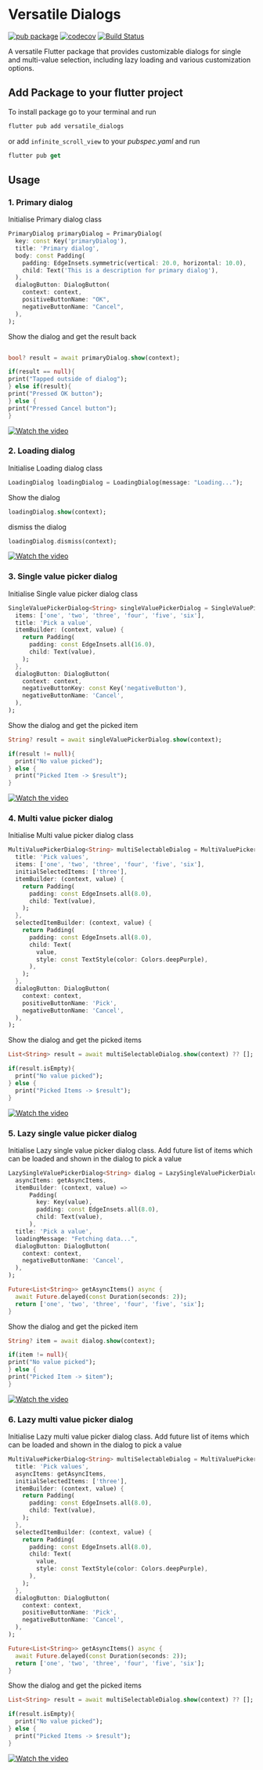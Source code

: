 # Versatile Dialogs

[![pub package](https://img.shields.io/pub/v/versatile_dialogs.svg)](https://pub.dartlang.org/packages/versatile_dialogs)
[![codecov](https://codecov.io/gh/shanmugam28/versatile_dialogs/branch/master/graph/badge.svg)](https://codecov.io/gh/shanmugam28/versatile_dialogs)
[![Build Status](https://github.com/shanmugam28/versatile_dialogs/workflows/Package%20Tests/badge.svg?branch=master)](https://github.com/shanmugam28/versatile_dialogs/actions/workflows/flutter_tests.yaml)

A versatile Flutter package that provides customizable dialogs for single and multi-value selection, including lazy loading and various customization options.

## Add Package to your flutter project

To install package go to your terminal and run

```dart
flutter pub add versatile_dialogs
```

or add `infinite_scroll_view` to your _pubspec.yaml_ and run

```dart
flutter pub get
```

## Usage

### 1. Primary dialog

Initialise Primary dialog class

```dart
PrimaryDialog primaryDialog = PrimaryDialog(
  key: const Key('primaryDialog'),
  title: 'Primary dialog',
  body: const Padding(
    padding: EdgeInsets.symmetric(vertical: 20.0, horizontal: 10.0),
    child: Text('This is a description for primary dialog'),
  ),
  dialogButton: DialogButton(
    context: context,
    positiveButtonName: "OK",
    negativeButtonName: "Cancel",
  ),
);
```

Show the dialog and get the result back

```dart

bool? result = await primaryDialog.show(context);

if(result == null){
print("Tapped outside of dialog");
} else if(result){
print("Pressed OK button");
} else {
print("Pressed Cancel button");
}
```

[![Watch the video](https://drive.google.com/uc?export=view&id=1C873FK5NrMES6j4l3BKSwQ5bYAF6ltoa)](https://drive.google.com/file/d/1C873FK5NrMES6j4l3BKSwQ5bYAF6ltoa/view?usp=sharing)

### 2. Loading dialog

Initialise Loading dialog class

```dart
LoadingDialog loadingDialog = LoadingDialog(message: "Loading...");
```

Show the dialog
```dart
loadingDialog.show(context);
```

dismiss the dialog
```dart
loadingDialog.dismiss(context);
```

[![Watch the video](https://drive.google.com/uc?export=view&id=1CLjuPImkrc_zs2CgMZ3T1JZ7-5YhsxpS)](https://drive.google.com/file/d/1CLjuPImkrc_zs2CgMZ3T1JZ7-5YhsxpS/view?usp=sharing)

### 3. Single value picker dialog

Initialise Single value picker dialog class

```dart
SingleValuePickerDialog<String> singleValuePickerDialog = SingleValuePickerDialog(
  items: ['one', 'two', 'three', 'four', 'five', 'six'],
  title: 'Pick a value',
  itemBuilder: (context, value) {
    return Padding(
      padding: const EdgeInsets.all(16.0),
      child: Text(value),
    );
  },
  dialogButton: DialogButton(
    context: context,
    negativeButtonKey: const Key('negativeButton'),
    negativeButtonName: 'Cancel',
  ),
);
```

Show the dialog and get the picked item

```dart
String? result = await singleValuePickerDialog.show(context);

if(result != null){
  print("No value picked");
} else {
  print("Picked Item -> $result");
}
```

[![Watch the video](https://drive.google.com/uc?export=view&id=1CS0rlj6IUdqSJTBGazQaJDn61_GUDWPa)](https://drive.google.com/file/d/1CS0rlj6IUdqSJTBGazQaJDn61_GUDWPa/view?usp=sharing)


### 4. Multi value picker dialog

Initialise Multi value picker dialog class

```dart
MultiValuePickerDialog<String> multiSelectableDialog = MultiValuePickerDialog(
  title: 'Pick values',
  items: ['one', 'two', 'three', 'four', 'five', 'six'],
  initialSelectedItems: ['three'],
  itemBuilder: (context, value) {
    return Padding(
      padding: const EdgeInsets.all(8.0),
      child: Text(value),
    );
  },
  selectedItemBuilder: (context, value) {
    return Padding(
      padding: const EdgeInsets.all(8.0),
      child: Text(
        value,
        style: const TextStyle(color: Colors.deepPurple),
      ),
    );
  },
  dialogButton: DialogButton(
    context: context,
    positiveButtonName: 'Pick',
    negativeButtonName: 'Cancel',
  ),
);
```

Show the dialog and get the picked items

```dart
List<String> result = await multiSelectableDialog.show(context) ?? [];

if(result.isEmpty){
  print("No value picked");
} else {
  print("Picked Items -> $result");
}
```

[![Watch the video](https://drive.google.com/uc?export=view&id=1CSRY4CpqWca0gFvtlJX_LXRObAUUXAav)](https://drive.google.com/file/d/1CSRY4CpqWca0gFvtlJX_LXRObAUUXAav/view?usp=sharing)

### 5. Lazy single value picker dialog

Initialise Lazy single value picker dialog class.
Add future list of items which can be loaded and shown in the dialog to pick a value

```dart
LazySingleValuePickerDialog<String> dialog = LazySingleValuePickerDialog(
  asyncItems: getAsyncItems,
  itemBuilder: (context, value) =>
      Padding(
        key: Key(value),
        padding: const EdgeInsets.all(8.0),
        child: Text(value),
      ),
  title: 'Pick a value',
  loadingMessage: "Fetching data...",
  dialogButton: DialogButton(
    context: context,
    negativeButtonName: 'Cancel',
  ),
);

Future<List<String>> getAsyncItems() async {
  await Future.delayed(const Duration(seconds: 2));
  return ['one', 'two', 'three', 'four', 'five', 'six'];
}
```

Show the dialog and get the picked item

```dart
String? item = await dialog.show(context);

if(item != null){
print("No value picked");
} else {
print("Picked Item -> $item");
}
```

[![Watch the video](https://drive.google.com/uc?export=view&id=1CcXvgjOi4JYSgZRFYmRYFneprGDh1ymK)](https://drive.google.com/file/d/1CcXvgjOi4JYSgZRFYmRYFneprGDh1ymK/view?usp=sharing)

### 6. Lazy multi value picker dialog

Initialise Lazy multi value picker dialog class.
Add future list of items which can be loaded and shown in the dialog to pick a value

```dart
MultiValuePickerDialog<String> multiSelectableDialog = MultiValuePickerDialog(
  title: 'Pick values',
  asyncItems: getAsyncItems,
  initialSelectedItems: ['three'],
  itemBuilder: (context, value) {
    return Padding(
      padding: const EdgeInsets.all(8.0),
      child: Text(value),
    );
  },
  selectedItemBuilder: (context, value) {
    return Padding(
      padding: const EdgeInsets.all(8.0),
      child: Text(
        value,
        style: const TextStyle(color: Colors.deepPurple),
      ),
    );
  },
  dialogButton: DialogButton(
    context: context,
    positiveButtonName: 'Pick',
    negativeButtonName: 'Cancel',
  ),
);

Future<List<String>> getAsyncItems() async {
  await Future.delayed(const Duration(seconds: 2));
  return ['one', 'two', 'three', 'four', 'five', 'six'];
}
```

Show the dialog and get the picked items

```dart
List<String> result = await multiSelectableDialog.show(context) ?? [];

if(result.isEmpty){
  print("No value picked");
} else {
  print("Picked Items -> $result");
}
```

[![Watch the video](https://drive.google.com/uc?export=view&id=1Cce5WSX1o0pg2VhdmZ-CBGODA9uc7Hf4)](https://drive.google.com/file/d/1Cce5WSX1o0pg2VhdmZ-CBGODA9uc7Hf4/view?usp=sharing)
